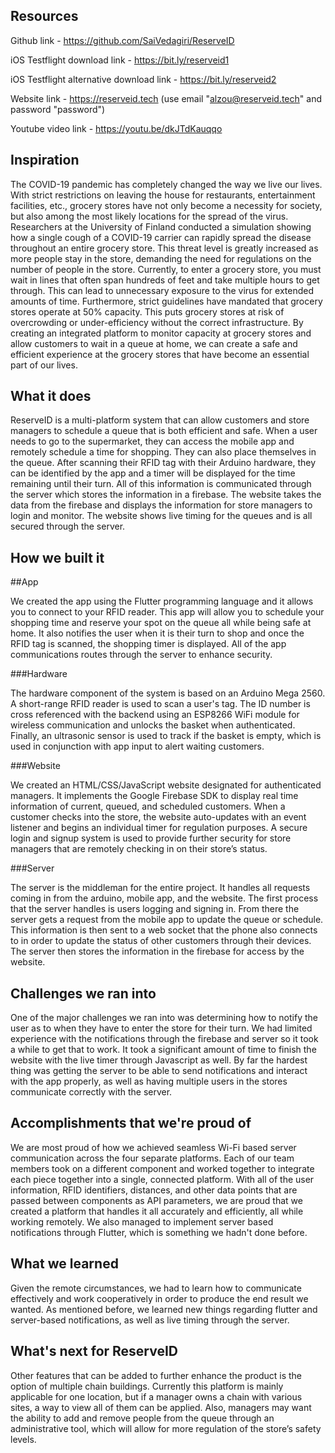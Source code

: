 ## Resources
Github link - https://github.com/SaiVedagiri/ReserveID

iOS Testflight download link - https://bit.ly/reserveid1

iOS Testflight alternative download link - https://bit.ly/reserveid2

Website link - https://reserveid.tech (use email "alzou@reserveid.tech" and password "password")

Youtube video link - https://youtu.be/dkJTdKauqqo

## Inspiration

The COVID-19 pandemic has completely changed the way we live our lives. With strict restrictions on leaving the house for restaurants, entertainment facilities, etc., grocery stores have not only become a necessity for society, but also among the most likely locations for the spread of the virus. Researchers at the University of Finland conducted a simulation showing how a single cough of a COVID-19 carrier can rapidly spread the disease throughout an entire grocery store. This threat level is greatly increased as more people stay in the store, demanding the need for regulations on the number of people in the store. Currently, to enter a grocery store, you must wait in lines that often span hundreds of feet and take multiple hours to get through. This can lead to unnecessary exposure to the virus for extended amounts of time. Furthermore, strict guidelines have mandated that grocery stores operate at 50% capacity. This puts grocery stores at risk of overcrowding or under-efficiency without the correct infrastructure. By creating an integrated platform to monitor capacity at grocery stores and allow customers to wait in a queue at home, we can create a safe and efficient experience at the grocery stores that have become an essential part of our lives.

## What it does

ReserveID is a multi-platform system that can allow customers and store managers to schedule a queue that is both efficient and safe. When a user needs to go to the supermarket, they can access the mobile app and remotely schedule a time for shopping. They can also place themselves in the queue. After scanning their RFID tag with their Arduino hardware, they can be identified by the app and a timer will be displayed for the time remaining until their turn. All of this information is communicated through the server which stores the information in a firebase. The website takes the data from the firebase and displays the information for store managers to login and monitor. The website shows live timing for the queues and is all secured through the server.

## How we built it

##App

We created the app using the Flutter programming language and it allows you to connect to your RFID reader. This app will allow you to schedule your shopping time and reserve your spot on the queue all while being safe at home. It also notifies the user when it is their turn to shop and once the RFID tag is scanned, the shopping timer is displayed. All of the app communications routes through the server to enhance security.

###Hardware

The hardware component of the system is based on an Arduino Mega 2560. A short-range RFID reader is used to scan a user's tag. The ID number is cross referenced with the backend using an ESP8266 WiFi module for wireless communication and unlocks the basket when authenticated. Finally, an ultrasonic sensor is used to track if the basket is empty, which is used in conjunction with app input to alert waiting customers.

###Website

We created an HTML/CSS/JavaScript website designated for authenticated managers. It implements the Google Firebase SDK to display real time information of current, queued, and scheduled customers. When a customer checks into the store, the website auto-updates with an event listener and begins an individual timer for regulation purposes. A secure login and signup system is used to provide further security for store managers that are remotely checking in on their store’s status.

###Server

The server is the middleman for the entire project. It handles all requests coming in from the arduino, mobile app, and the website. The first process that the server handles is users logging and signing in. From there the server gets a request from the mobile app to update the queue or schedule. This information is then sent to a web socket that the phone also connects to in order to update the status of other customers through their devices. The server then stores the information in the firebase for access by the website.

## Challenges we ran into

One of the major challenges we ran into was determining how to notify the user as to when they have to enter the store for their turn. We had limited experience with the notifications through the firebase and server so it took a while to get that to work. It took a significant amount of time to finish the website with the live timer through Javascript as well. By far the hardest thing was getting the server to be able to send notifications and interact with the app properly, as well as having multiple users in the stores communicate correctly with the server.

## Accomplishments that we're proud of

We are most proud of how we achieved seamless Wi-Fi based server communication across the four separate platforms. Each of our team members took on a different component and worked together to integrate each piece together into a single, connected platform. With all of the user information, RFID identifiers, distances, and other data points that are passed between components as API parameters, we are proud that we created a platform that handles it all accurately and efficiently, all while working remotely. We also managed to implement server based notifications through Flutter, which is something we hadn't done before.

## What we learned

Given the remote circumstances, we had to learn how to communicate effectively and work cooperatively in order to produce the end result we wanted. As mentioned before, we learned new things regarding flutter and server-based notifications, as well as live timing through the server.

## What's next for ReserveID

Other features that can be added to further enhance the product is the option of multiple chain buildings. Currently this platform is mainly applicable for one location, but if a manager owns a chain with various sites, a way to view all of them can be applied. Also, managers may want the ability to add and remove people from the queue through an administrative tool, which will allow for more regulation of the store’s safety levels.
